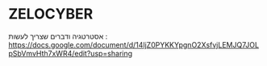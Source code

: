 # ZELOCYBER
אסטרטגיה ודברים שצריך לעשות :
https://docs.google.com/document/d/14ljZ0PYKKYpgnO2XsfvjLEMJQ7JOLpSbVmvHth7xWR4/edit?usp=sharing
